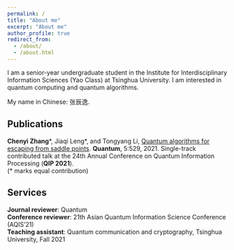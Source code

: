 ```yaml
---
permalink: /
title: "About me"
excerpt: "About me"
author_profile: true
redirect_from: 
  - /about/
  - /about.html
---
```


I am a senior-year undergraduate student in the Institute for Interdisciplinary Information Sciences (Yao Class) at Tsinghua University. I am interested in quantum computing and quantum algorithms.

My name in Chinese: 张辰逸.

## Publications
**Chenyi Zhang**\*, 
Jiaqi Leng\*, and
Tongyang Li, [Quantum algorithms for escaping from saddle points](https://arxiv.org/abs/2007.10253v3). 
**Quantum**, 5:529, 2021. Single-track contributed talk at the 24th Annual Conference on Quantum Information Processing (**QIP 2021**).
<br />
(* marks equal contribution)

## Services
**Journal reviewer**: Quantum
<br />
**Conference reviewer**: 21th Asian Quantum Information Science Conference (AQIS’21)
<br />
**Teaching assistant**: Quantum communication and cryptography, Tsinghua University, Fall 2021
<br />
<br />
<br />
<br />
<br />
